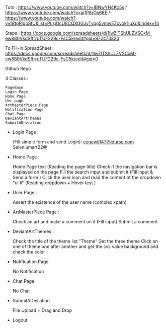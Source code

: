 Tuto  : https://www.youtube.com/watch?v=IBNwYH4Ko5s / https://www.youtube.com/watch?v=aIfP8rOx66E / https://www.youtube.com/watch?v=t8tpRlgbStU&list=PLsjUcU8CQXGGJvTvqg5vmwEZcvok1luXd&index=14

Steps : https://docs.google.com/spreadsheets/d/1lwZlTShULZVSCxM-ew880VkdSffrruTUF229c-FsC5k/edit#gid=972473320

To Fill-in SpreadSheet : https://docs.google.com/spreadsheets/d/1lwZlTShULZVSCxM-ew880VkdSffrruTUF229c-FsC5k/edit#gid=0

Github Repo 

4 Classes :

	PageBase 
	Login Page
	Home Page
	Uer page
	ArtMasterPiece Page
	Notification Page
	Chat Page
	DeviantArtThemes
	SubmitADeviation


- Login Page :

	(Fill simple form and send Login):
		cegewij147@idurse.com
		Seleniumart22@

- Home Page :

	Home Page text (Reading the page title)
	Check if the navigation bar is displayed on the page
	Fill the search input and submit it (Fill input & Send a form )
	Click the user icon and read the content of the dropdown "ul li" (Reading dropdown + Hover test )

- User Page :

	Assert the existence of the user name (complex xpath)

- ArtMasterPiece Page :

	Check an art and make a comment on it (Fill input)
	Submit a comment


- DeviantArtThemes :

	Check the title of the theme list "Theme"
	Get the three theme
	Click on one of theme one after another and 
	get the css value background and check the color

- Notification Page
	
	No Notification

- Chat Page

	No Chat

- SubmitADeviation
	
	File Upload + Drag and Drop

	
- Logout
